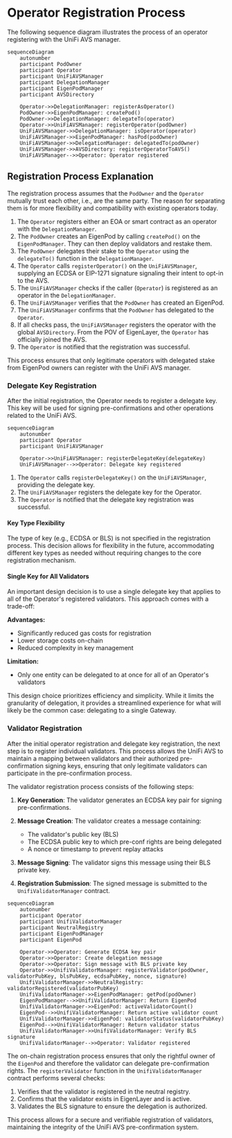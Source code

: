 # Operator Registration Process

The following sequence diagram illustrates the process of an operator registering with the UniFi AVS manager.

```mermaid
sequenceDiagram
    autonumber
    participant PodOwner
    participant Operator
    participant UniFiAVSManager
    participant DelegationManager
    participant EigenPodManager
    participant AVSDirectory

    Operator->>DelegationManager: registerAsOperator()
    PodOwner->>EigenPodManager: createPod()
    PodOwner->>DelegationManager: delegateTo(operator)
    Operator->>UniFiAVSManager: registerOperator(podOwner)
    UniFiAVSManager->>DelegationManager: isOperator(operator)
    UniFiAVSManager->>EigenPodManager: hasPod(podOwner)
    UniFiAVSManager->>DelegationManager: delegatedTo(podOwner)
    UniFiAVSManager->>AVSDirectory: registerOperatorToAVS()
    UniFiAVSManager-->>Operator: Operator registered
```

## Registration Process Explanation
The registration process assumes that the `PodOwner` and the `Operator` mutually trust each other, i.e., are the same party. The reason for separating them is for more flexibility and compatibility with existing operators today.  

1. The `Operator` registers either an EOA or smart contract as an operator with the `DelegationManager`.
2. The `PodOwner` creates an EigenPod by calling `createPod()` on the `EigenPodManager`. They can then deploy validators and restake them.
3. The `PodOwner` delegates their stake to the `Operator` using the `delegateTo()` function in the `DelegationManager`.
4. The `Operator` calls `registerOperator()` on the `UniFiAVSManager`, supplying an ECDSA or EIP-1271 signature signaling their intent to opt-in to the AVS.
5. The `UniFiAVSManager` checks if the caller (`Operator`) is registered as an operator in the `DelegationManager`.
6. The `UniFiAVSManager` verifies that the `PodOwner` has created an EigenPod.
7. The `UniFiAVSManager` confirms that the `PodOwner` has delegated to the `Operator`.
8. If all checks pass, the `UniFiAVSManager` registers the operator with the global `AVSDirectory`. From the POV of EigenLayer, the `Operator` has officially joined the AVS.
9. The `Operator` is notified that the registration was successful.

This process ensures that only legitimate operators with delegated stake from EigenPod owners can register with the UniFi AVS manager.

### Delegate Key Registration

After the initial registration, the Operator needs to register a delegate key. This key will be used for signing pre-confirmations and other operations related to the UniFi AVS.

```mermaid
sequenceDiagram
    autonumber
    participant Operator
    participant UniFiAVSManager

    Operator->>UniFiAVSManager: registerDelegateKey(delegateKey)
    UniFiAVSManager-->>Operator: Delegate key registered
```

1. The `Operator` calls `registerDelegateKey()` on the `UniFiAVSManager`, providing the delegate key.
2. The `UniFiAVSManager` registers the delegate key for the Operator.
3. The `Operator` is notified that the delegate key registration was successful.

#### Key Type Flexibility

The type of key (e.g., ECDSA or BLS) is not specified in the registration process. This decision allows for flexibility in the future, accommodating different key types as needed without requiring changes to the core registration mechanism.

#### Single Key for All Validators

An important design decision is to use a single delegate key that applies to all of the Operator's registered validators. This approach comes with a trade-off:

**Advantages:**
- Significantly reduced gas costs for registration
- Lower storage costs on-chain
- Reduced complexity in key management

**Limitation:**
- Only one entity can be delegated to at once for all of an Operator's validators

This design choice prioritizes efficiency and simplicity. While it limits the granularity of delegation, it provides a streamlined experience for what will likely be the common case: delegating to a single Gateway.

### Validator Registration

After the initial operator registration and delegate key registration, the next step is to register individual validators. This process allows the UniFi AVS to maintain a mapping between validators and their authorized pre-confirmation signing keys, ensuring that only legitimate validators can participate in the pre-confirmation process.

The validator registration process consists of the following steps:

1. **Key Generation**: The validator generates an ECDSA key pair for signing pre-confirmations.

2. **Message Creation**: The validator creates a message containing:
   - The validator's public key (BLS)
   - The ECDSA public key to which pre-conf rights are being delegated
   - A nonce or timestamp to prevent replay attacks

3. **Message Signing**: The validator signs this message using their BLS private key.

4. **Registration Submission**: The signed message is submitted to the `UnifiValidatorManager` contract.

```mermaid
sequenceDiagram
    autonumber
    participant Operator
    participant UnifiValidatorManager
    participant NeutralRegistry
    participant EigenPodManager
    participant EigenPod

    Operator->>Operator: Generate ECDSA key pair
    Operator->>Operator: Create delegation message
    Operator->>Operator: Sign message with BLS private key
    Operator->>UnifiValidatorManager: registerValidator(podOwner, validatorPubKey, blsPubKey, ecdsaPubKey, nonce, signature)
    UnifiValidatorManager->>NeutralRegistry: validatorRegistered(validatorPubKey)
    UnifiValidatorManager->>EigenPodManager: getPod(podOwner)
    EigenPodManager-->>UnifiValidatorManager: Return EigenPod
    UnifiValidatorManager->>EigenPod: activeValidatorCount()
    EigenPod-->>UnifiValidatorManager: Return active validator count
    UnifiValidatorManager->>EigenPod: validatorStatus(validatorPubKey)
    EigenPod-->>UnifiValidatorManager: Return validator status
    UnifiValidatorManager->>UnifiValidatorManager: Verify BLS signature
    UnifiValidatorManager-->>Operator: Validator registered
```

The on-chain registration process ensures that only the rightful owner of the `EigenPod` and therefore the validator can delegate pre-confirmation rights. The `registerValidator` function in the `UnifiValidatorManager` contract performs several checks:

1. Verifies that the validator is registered in the neutral registry.
2. Confirms that the validator exists in EigenLayer and is active.
3. Validates the BLS signature to ensure the delegation is authorized.

This process allows for a secure and verifiable registration of validators, maintaining the integrity of the UniFi AVS pre-confirmation system.

